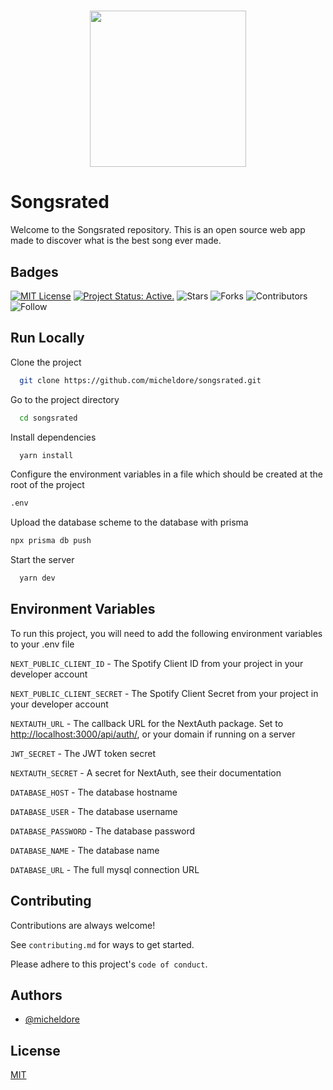 <h1>
    <p align="center">
    <img src="https://user-images.githubusercontent.com/22073531/197780929-2d55a09f-d5e6-4e26-b531-1cde9977179a.png" height="250px" style="margin:auto;"/>
    </p>
</h1>

# Songsrated

Welcome to the Songsrated repository. This is an open source web app made to discover what is the best song ever made.

## Badges

[![MIT License](https://img.shields.io/badge/License-MIT-green.svg)](https://choosealicense.com/licenses/mit/)
[![Project Status: Active.](https://www.repostatus.org/badges/latest/active.svg)](https://www.repostatus.org/#active)
![Stars](https://img.shields.io/github/stars/micheldore/songsrated?label=%E2%AD%90%20Stars)
![Forks](https://img.shields.io/github/forks/micheldore/songsrated?color=%23ff69b4)
![Contributors](https://img.shields.io/github/contributors/micheldore/songsrated?color=blue)
![Follow](https://img.shields.io/github/followers/micheldore?label=Please%20follow%20%20to%20support%20my%20work%20%F0%9F%99%8F&style=social)

## Run Locally

Clone the project

```bash
  git clone https://github.com/micheldore/songsrated.git
```

Go to the project directory

```bash
  cd songsrated
```

Install dependencies

```bash
  yarn install
```

Configure the environment variables in a file which should be created at the root of the project

```bash
.env
```

Upload the database scheme to the database with prisma
```bash
npx prisma db push
```

Start the server

```bash
  yarn dev
```

## Environment Variables

To run this project, you will need to add the following environment variables to your .env file

`NEXT_PUBLIC_CLIENT_ID` - The Spotify Client ID from your project in your developer account

`NEXT_PUBLIC_CLIENT_SECRET` - The Spotify Client Secret from your project in your developer account

`NEXTAUTH_URL` - The callback URL for the NextAuth package. Set to <http://localhost:3000/api/auth/>, or your domain if running on a server

`JWT_SECRET` - The JWT token secret

`NEXTAUTH_SECRET` - A secret for NextAuth, see their documentation

`DATABASE_HOST` - The database hostname

`DATABASE_USER` - The database username

`DATABASE_PASSWORD` - The database password

`DATABASE_NAME` - The database name

`DATABASE_URL` - The full mysql connection URL

## Contributing

Contributions are always welcome!

See `contributing.md` for ways to get started.

Please adhere to this project's `code of conduct`.

## Authors

- [@micheldore](https://www.github.com/micheldore)

## License

[MIT](https://choosealicense.com/licenses/mit/)
